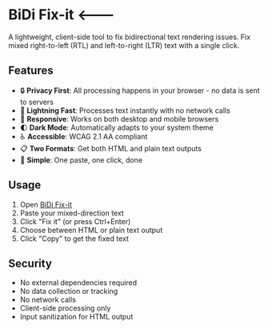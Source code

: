 # BiDi Fix-it 🡐

A lightweight, client-side tool to fix bidirectional text rendering issues. Fix mixed right-to-left (RTL) and left-to-right (LTR) text with a single click.

## Features

- 🔒 **Privacy First**: All processing happens in your browser - no data is sent to servers
- 🚀 **Lightning Fast**: Processes text instantly with no network calls
- 📱 **Responsive**: Works on both desktop and mobile browsers
- 🌓 **Dark Mode**: Automatically adapts to your system theme
- ♿ **Accessible**: WCAG 2.1 AA compliant
- 📋 **Two Formats**: Get both HTML and plain text outputs
- 🎯 **Simple**: One paste, one click, done

## Usage

1. Open [BiDi Fix-it](https://sxyrxyy.github.io/bidi-fix/)
2. Paste your mixed-direction text
3. Click "Fix it" (or press Ctrl+Enter)
4. Choose between HTML or plain text output
5. Click "Copy" to get the fixed text


## Security

- No external dependencies required
- No data collection or tracking
- No network calls
- Client-side processing only
- Input sanitization for HTML output
